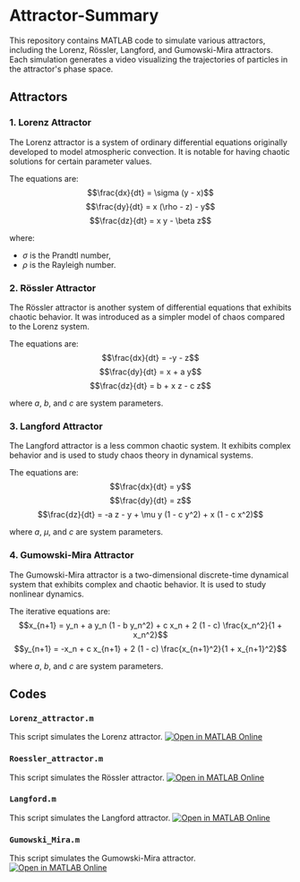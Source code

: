 # Attractor-Summary

This repository contains MATLAB code to simulate various attractors, including the Lorenz, Rössler, Langford, and Gumowski-Mira attractors. Each simulation generates a video visualizing the trajectories of particles in the attractor's phase space.

## Attractors

### 1. Lorenz Attractor
The Lorenz attractor is a system of ordinary differential equations originally developed to model atmospheric convection. It is notable for having chaotic solutions for certain parameter values.

The equations are:
$$\frac{dx}{dt} = \sigma (y - x)$$
$$\frac{dy}{dt} = x (\rho - z) - y$$
$$\frac{dz}{dt} = x y - \beta z$$

where:
- $\sigma$ is the Prandtl number,
- $\rho$ is the Rayleigh number.

### 2. Rössler Attractor
The Rössler attractor is another system of differential equations that exhibits chaotic behavior. It was introduced as a simpler model of chaos compared to the Lorenz system.

The equations are:
$$\frac{dx}{dt} = -y - z$$
$$\frac{dy}{dt} = x + a y$$
$$\frac{dz}{dt} = b + x z - c z$$

where $a$, $b$, and $c$ are system parameters.

### 3. Langford Attractor
The Langford attractor is a less common chaotic system. It exhibits complex behavior and is used to study chaos theory in dynamical systems.

The equations are:
$$\frac{dx}{dt} = y$$
$$\frac{dy}{dt} = z$$
$$\frac{dz}{dt} = -a z - y + \mu y (1 - c y^2) + x (1 - c x^2)$$

where $a$, $\mu$, and $c$ are system parameters.

### 4. Gumowski-Mira Attractor
The Gumowski-Mira attractor is a two-dimensional discrete-time dynamical system that exhibits complex and chaotic behavior. It is used to study nonlinear dynamics.

The iterative equations are:
$$x_{n+1} = y_n + a y_n (1 - b y_n^2) + c x_n + 2 (1 - c) \frac{x_n^2}{1 + x_n^2}$$
$$y_{n+1} = -x_n + c x_{n+1} + 2 (1 - c) \frac{x_{n+1}^2}{1 + x_{n+1}^2}$$

where $a$, $b$, and $c$ are system parameters.

## Codes

### `Lorenz_attractor.m`
This script simulates the Lorenz attractor. 
[![Open in MATLAB Online](https://www.mathworks.com/images/responsive/global/open-in-matlab-online.svg)](https://matlab.mathworks.com/open/github/v1?repo=E-vogel/Attractor-Summary&file=Lorenz_attractor.m)

### `Roessler_attractor.m`
This script simulates the Rössler attractor. 
[![Open in MATLAB Online](https://www.mathworks.com/images/responsive/global/open-in-matlab-online.svg)](https://matlab.mathworks.com/open/github/v1?repo=E-vogel/Attractor-Summary&file=Roessler_attractor.m)

### `Langford.m`
This script simulates the Langford attractor. 
[![Open in MATLAB Online](https://www.mathworks.com/images/responsive/global/open-in-matlab-online.svg)](https://matlab.mathworks.com/open/github/v1?repo=E-vogel/Attractor-Summary&file=Langford.m)

### `Gumowski_Mira.m`
This script simulates the Gumowski-Mira attractor. 
[![Open in MATLAB Online](https://www.mathworks.com/images/responsive/global/open-in-matlab-online.svg)](https://matlab.mathworks.com/open/github/v1?repo=E-vogel/Attractor-Summary&file=Gumowski_Mira.m)
